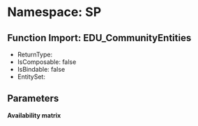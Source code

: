 # Namespace: SP

## Function Import: EDU_CommunityEntities

- ReturnType: 
- IsComposable: false
- IsBindable: false
- EntitySet: 

## Parameters

**Availability matrix**

